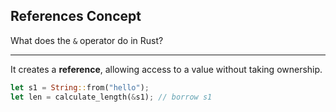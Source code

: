 ## References Concept

What does the `&` operator do in Rust?

---

It creates a **reference**, allowing access to a value without taking ownership.

```rust
let s1 = String::from("hello");
let len = calculate_length(&s1); // borrow s1
```

